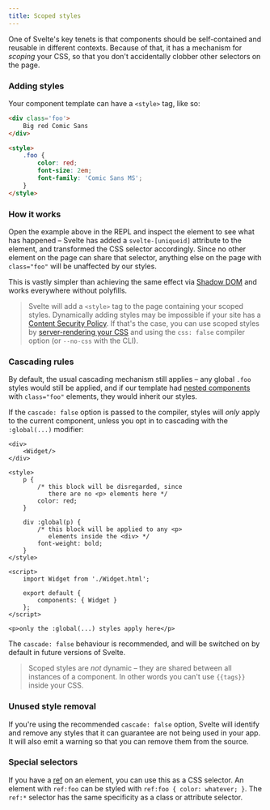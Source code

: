 ```yaml
---
title: Scoped styles
---
```


One of Svelte's key tenets is that components should be self-contained and reusable in different contexts. Because of that, it has a mechanism for *scoping* your CSS, so that you don't accidentally clobber other selectors on the page.

### Adding styles

Your component template can have a `<style>` tag, like so:

```html
<div class='foo'>
	Big red Comic Sans
</div>

<style>
	.foo {
		color: red;
		font-size: 2em;
		font-family: 'Comic Sans MS';
	}
</style>
```


### How it works

Open the example above in the REPL and inspect the element to see what has happened – Svelte has added a `svelte-[uniqueid]` attribute to the element, and transformed the CSS selector accordingly. Since no other element on the page can share that selector, anything else on the page with `class="foo"` will be unaffected by our styles.

This is vastly simpler than achieving the same effect via [Shadow DOM](http://caniuse.com/#search=shadow%20dom) and works everywhere without polyfills.

> Svelte will add a `<style>` tag to the page containing your scoped styles. Dynamically adding styles may be impossible if your site has a [Content Security Policy](https://developer.mozilla.org/en-US/docs/Web/HTTP/CSP). If that's the case, you can use scoped styles by [server-rendering your CSS](#rendering-css) and using the `css: false` compiler option (or `--no-css` with the CLI).


### Cascading rules

By default, the usual cascading mechanism still applies – any global `.foo` styles would still be applied, and if our template had [nested components](#nested-components) with `class="foo"` elements, they would inherit our styles.

If the `cascade: false` option is passed to the compiler, styles will *only* apply to the current component, unless you opt in to cascading with the `:global(...)` modifier:

<!-- TODO `cascade: false` in the REPL -->

```html-no-repl
<div>
	<Widget/>
</div>

<style>
	p {
		/* this block will be disregarded, since
		   there are no <p> elements here */
		color: red;
	}

	div :global(p) {
		/* this block will be applied to any <p>
		   elements inside the <div> */
		font-weight: bold;
	}
</style>

<script>
	import Widget from './Widget.html';

	export default {
		components: { Widget }
	};
</script>
```

```html-nested-Widget
<p>only the :global(...) styles apply here</p>
```

The `cascade: false` behaviour is recommended, and will be switched on by default in future versions of Svelte.

> Scoped styles are *not* dynamic – they are shared between all instances of a component. In other words you can't use `{{tags}}` inside your CSS.


### Unused style removal

If you're using the recommended `cascade: false` option, Svelte will identify and remove any styles that it can guarantee are not being used in your app. It will also emit a warning so that you can remove them from the source.


### Special selectors

If you have a [ref](#refs) on an element, you can use this as a CSS selector. An element with `ref:foo` can be styled with `ref:foo { color: whatever; }`. The `ref:*` selector has the same specificity as a class or attribute selector.
